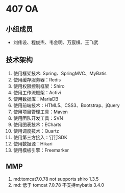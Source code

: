 # 407 OA
## 小组成员
- 刘伟设、程俊杰、韦金明、万宸棋、王飞武
## 技术架构
1. 使用框架技术:  Spring、SpringMVC、MyBatis
2. 使用缓存服务器：Redis
3. 使用权限控制框架：Shiro
4. 使用工作流框架：Activi
5. 使用数据库：MariaDB
6. 使用前端技术：HTML5、CSS3、Bootstrap、jQuery
7. 使用项目管理工具：Maven
8. 使用团队开发工具：SVN
9. 使用图表技术：ECharts
10. 使用调度技术：Quartz
11. 使用第三方接入：钉钉SDK
12. 使用数据源：Hikari
13. 使用模板引擎：Freemarker

## MMP
1. md:tomcat7.0.78 not supports shiro 1.3.5
2. md: 低于 tomcat 7.0.78 不支持mybatis 3.4.0